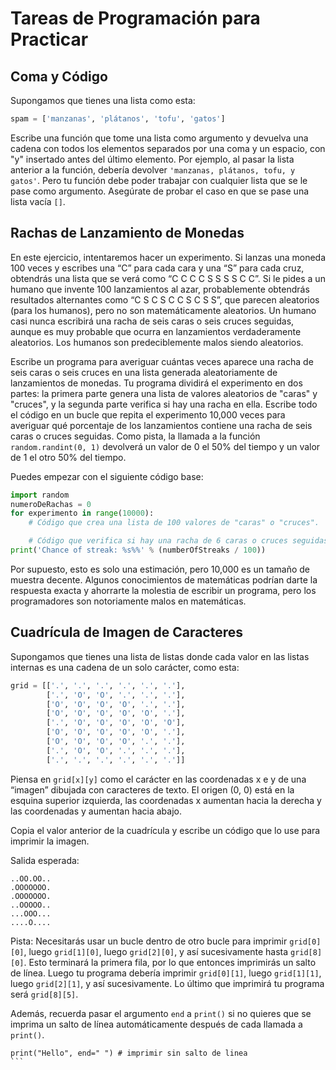 
# Tareas de Programación para Practicar

## Coma y Código
Supongamos que tienes una lista como esta:

```python
spam = ['manzanas', 'plátanos', 'tofu', 'gatos']
```

Escribe una función que tome una lista como argumento y devuelva una cadena con todos los elementos separados por una coma y un espacio, con "y" insertado antes del último elemento. Por ejemplo, al pasar la lista anterior a la función, debería devolver `'manzanas, plátanos, tofu, y gatos'`. Pero tu función debe poder trabajar con cualquier lista que se le pase como argumento. Asegúrate de probar el caso en que se pase una lista vacía `[]`.

## Rachas de Lanzamiento de Monedas
En este ejercicio, intentaremos hacer un experimento. Si lanzas una moneda 100 veces y escribes una “C” para cada cara y una “S” para cada cruz, obtendrás una lista que se verá como “C C C C S S S S C C”. Si le pides a un humano que invente 100 lanzamientos al azar, probablemente obtendrás resultados alternantes como “C S C S C C S C S S”, que parecen aleatorios (para los humanos), pero no son matemáticamente aleatorios. Un humano casi nunca escribirá una racha de seis caras o seis cruces seguidas, aunque es muy probable que ocurra en lanzamientos verdaderamente aleatorios. Los humanos son predeciblemente malos siendo aleatorios.

Escribe un programa para averiguar cuántas veces aparece una racha de seis caras o seis cruces en una lista generada aleatoriamente de lanzamientos de monedas. Tu programa dividirá el experimento en dos partes: la primera parte genera una lista de valores aleatorios de "caras" y "cruces", y la segunda parte verifica si hay una racha en ella. Escribe todo el código en un bucle que repita el experimento 10,000 veces para averiguar qué porcentaje de los lanzamientos contiene una racha de seis caras o cruces seguidas. Como pista, la llamada a la función `random.randint(0, 1)` devolverá un valor de 0 el 50% del tiempo y un valor de 1 el otro 50% del tiempo.

Puedes empezar con el siguiente código base:

```python
import random
numeroDeRachas = 0
for experimento in range(10000):
    # Código que crea una lista de 100 valores de "caras" o "cruces".

    # Código que verifica si hay una racha de 6 caras o cruces seguidas.
print('Chance of streak: %s%%' % (numberOfStreaks / 100))
```

Por supuesto, esto es solo una estimación, pero 10,000 es un tamaño de muestra decente. Algunos conocimientos de matemáticas podrían darte la respuesta exacta y ahorrarte la molestia de escribir un programa, pero los programadores son notoriamente malos en matemáticas.

## Cuadrícula de Imagen de Caracteres
Supongamos que tienes una lista de listas donde cada valor en las listas internas es una cadena de un solo carácter, como esta:

```python
grid = [['.', '.', '.', '.', '.', '.'],
        ['.', 'O', 'O', '.', '.', '.'],
        ['O', 'O', 'O', 'O', '.', '.'],
        ['O', 'O', 'O', 'O', 'O', '.'],
        ['.', 'O', 'O', 'O', 'O', 'O'],
        ['O', 'O', 'O', 'O', 'O', '.'],
        ['O', 'O', 'O', 'O', '.', '.'],
        ['.', 'O', 'O', '.', '.', '.'],
        ['.', '.', '.', '.', '.', '.']]
```

Piensa en `grid[x][y]` como el carácter en las coordenadas x e y de una “imagen” dibujada con caracteres de texto. El origen (0, 0) está en la esquina superior izquierda, las coordenadas x aumentan hacia la derecha y las coordenadas y aumentan hacia abajo.

Copia el valor anterior de la cuadrícula y escribe un código que lo use para imprimir la imagen.

Salida esperada:

```
..OO.OO..
.OOOOOOO.
.OOOOOOO.
..OOOOO..
...OOO...
....O....
```

Pista: Necesitarás usar un bucle dentro de otro bucle para imprimir `grid[0][0]`, luego `grid[1][0]`, luego `grid[2][0]`, y así sucesivamente hasta `grid[8][0]`. Esto terminará la primera fila, por lo que entonces imprimirás un salto de línea. Luego tu programa debería imprimir `grid[0][1]`, luego `grid[1][1]`, luego `grid[2][1]`, y así sucesivamente. Lo último que imprimirá tu programa será `grid[8][5]`.

Además, recuerda pasar el argumento `end` a `print()` si no quieres que se imprima un salto de línea automáticamente después de cada llamada a `print()`.
````
print("Hello", end=" ") # imprimir sin salto de linea
```
